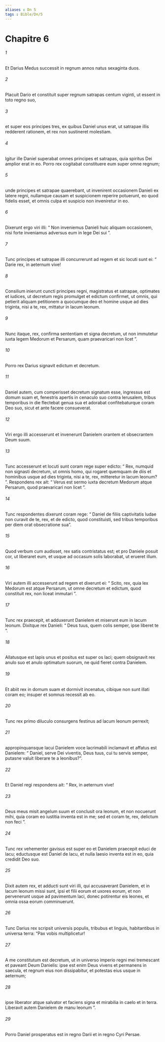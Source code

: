 ```yaml
---
aliases : Dn 5
tags : Bible/Dn/5
---
```


# Chapitre 6

###### 1
Et Darius Medus successit in regnum annos natus sexaginta duos. 
###### 2
Placuit Dario et constituit super regnum satrapas centum viginti, ut essent in toto regno suo, 
###### 3
et super eos principes tres, ex quibus Daniel unus erat, ut satrapae illis redderent rationem, et rex non sustineret molestiam. 
###### 4
Igitur ille Daniel superabat omnes principes et satrapas, quia spiritus Dei amplior erat in eo. Porro rex cogitabat constituere eum super omne regnum; 
###### 5
unde principes et satrapae quaerebant, ut invenirent occasionem Danieli ex latere regni, nullamque causam et suspicionem reperire potuerunt, eo quod fidelis esset, et omnis culpa et suspicio non inveniretur in eo. 
###### 6
Dixerunt ergo viri illi: “ Non inveniemus Danieli huic aliquam occasionem, nisi forte inveniamus adversus eum in lege Dei sui ”. 
###### 7
Tunc principes et satrapae illi concurrerunt ad regem et sic locuti sunt ei: “ Darie rex, in aeternum vive! 
###### 8
Consilium inierunt cuncti principes regni, magistratus et satrapae, optimates et iudices, ut decretum regis promulget et edictum confirmet, ut omnis, qui petierit aliquam petitionem a quocumque deo et homine usque ad dies triginta, nisi a te, rex, mittatur in lacum leonum. 
###### 9
Nunc itaque, rex, confirma sententiam et signa decretum, ut non immutetur iuxta legem Medorum et Persarum, quam praevaricari non licet ”. 
###### 10
Porro rex Darius signavit edictum et decretum.
###### 11
Daniel autem, cum comperisset decretum signatum esse, ingressus est domum suam et, fenestris apertis in cenaculo suo contra Ierusalem, tribus temporibus in die flectebat genua sua et adorabat confitebaturque coram Deo suo, sicut et ante facere consueverat. 
###### 12
Viri ergo illi accesserunt et invenerunt Danielem orantem et obsecrantem Deum suum. 
###### 13
Tunc accesserunt et locuti sunt coram rege super edicto: “ Rex, numquid non signasti decretum, ut omnis homo, qui rogaret quemquam de diis et hominibus usque ad dies triginta, nisi a te, rex, mitteretur in lacum leonum? ”. Respondens rex ait: “ Verus est sermo iuxta decretum Medorum atque Persarum, quod praevaricari non licet ”. 
###### 14
Tunc respondentes dixerunt coram rege: “ Daniel de filiis captivitatis Iudae non curavit de te, rex, et de edicto, quod constituisti, sed tribus temporibus per diem orat obsecratione sua”. 
###### 15
Quod verbum cum audisset, rex satis contristatus est; et pro Daniele posuit cor, ut liberaret eum, et usque ad occasum solis laborabat, ut erueret illum. 
###### 16
Viri autem illi accesserunt ad regem et dixerunt ei: “ Scito, rex, quia lex Medorum est atque Persarum, ut omne decretum et edictum, quod constituit rex, non liceat immutari ”.
###### 17
Tunc rex praecepit, et adduxerunt Danielem et miserunt eum in lacum leonum. Dixitque rex Danieli: “ Deus tuus, quem colis semper, ipse liberet te ”. 
###### 18
Allatusque est lapis unus et positus est super os laci; quem obsignavit rex anulo suo et anulo optimatum suorum, ne quid fieret contra Danielem.
###### 19
Et abiit rex in domum suam et dormivit incenatus, cibique non sunt illati coram eo; insuper et somnus recessit ab eo. 
###### 20
Tunc rex primo diluculo consurgens festinus ad lacum leonum perrexit; 
###### 21
appropinquansque lacui Danielem voce lacrimabili inclamavit et affatus est Danielem: “ Daniel, serve Dei viventis, Deus tuus, cui tu servis semper, putasne valuit liberare te a leonibus?”. 
###### 22
Et Daniel regi respondens ait: “ Rex, in aeternum vive! 
###### 23
Deus meus misit angelum suum et conclusit ora leonum, et non nocuerunt mihi, quia coram eo iustitia inventa est in me; sed et coram te, rex, delictum non feci ”. 
###### 24
Tunc rex vehementer gavisus est super eo et Danielem praecepit educi de lacu; eductusque est Daniel de lacu, et nulla laesio inventa est in eo, quia credidit Deo suo. 
###### 25
Dixit autem rex, et adducti sunt viri illi, qui accusaverant Danielem, et in lacum leonum missi sunt, ipsi et filii eorum et uxores eorum, et non pervenerunt usque ad pavimentum laci, donec potirentur eis leones, et omnia ossa eorum comminuerunt.
###### 26
Tunc Darius rex scripsit universis populis, tribubus et linguis, habitantibus in universa terra: “Pax vobis multiplicetur! 
###### 27
A me constitutum est decretum, ut in universo imperio regni mei tremescant et paveant Deum Danielis: ipse est enim Deus vivens et permanens in saecula, et regnum eius non dissipabitur, et potestas eius usque in aeternum;
###### 28
ipse liberator atque salvator et faciens signa et mirabilia in caelo et in terra. Liberavit autem Danielem de manu leonum ”.
###### 29
Porro Daniel prosperatus est in regno Darii et in regno Cyri Persae.

